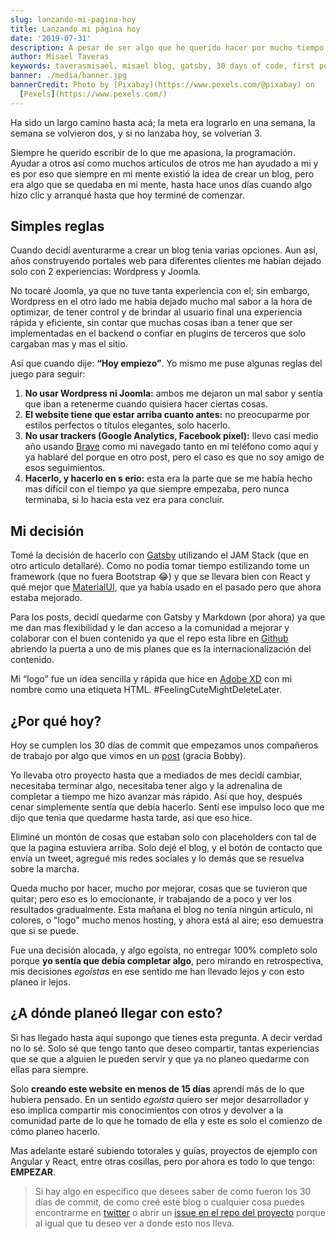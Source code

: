 ```yaml
---
slug: lanzando-mi-pagina-hoy
title: Lanzando mi página hoy
date: '2019-07-31'
description: A pesar de ser algo que he querido hacer por mucho tiempo nunca habia dado el paso completo. Aquí te cuento por qué decidií dar ese paso hoy
author: Misael Taveras
keywords: taverasmisael, misael blog, gatsby, 30 days of code, first post, story, React, Javascript
banner: ./media/banner.jpg
bannerCredit: Photo by [Pixabay](https://www.pexels.com/@pixabay) on
  [Pexels](https://www.pexels.com/)
---
```


Ha sido un largo camino hasta acá; la meta era lograrlo en una semana, la semana se volvieron dos, y si no lanzaba hoy, se volverían 3.

Siempre he querido escribir de lo que me apasiona, la programación. Ayudar a otros así como muchos artículos de otros me han ayudado a mi y es por eso que siempre en mi mente existió la idea de crear un blog, pero era algo que se quedaba en mi mente, hasta hace unos días cuando algo hizo clic y arranqué hasta que hoy terminé de comenzar.

## Simples reglas

Cuando decidí aventurarme a crear un blog tenia varias opciones. Aun así, años construyendo portales web para diferentes clientes me habían dejado solo con 2 experiencias: Wordpress y Joomla.

No tocaré Joomla, ya que no tuve tanta experiencia con el; sin embargo, Wordpress en el otro lado me había dejado mucho mal sabor a la hora de optimizar, de tener control y de brindar al usuario final una experiencia rápida y eficiente, sin contar que muchas cosas iban a tener que ser implementadas en el backend o confiar en plugins de terceros que solo cargaban mas y mas el sitio.

Así que cuando dije: **“Hoy empiezo”**. Yo mismo me puse algunas reglas del juego para seguir:

1. **No usar Wordpress ni Joomla:** ambos me dejaron un mal sabor y sentía que iban a retenerme cuando quisiera hacer ciertas cosas.
2. **El website tiene que estar arriba cuanto antes:** no preocuparme por estilos perfectos o títulos elegantes, solo hacerlo.
3. **No usar trackers (Google Analytics, Facebook píxel):** llevo casi medio año usando [Brave](https://brave.com) como mi navegado tanto en mi teléfono como aquí y ya hablaré del porque en otro post, pero el caso es que no soy amigo de esos seguimientos.
4. **Hacerlo, y hacerlo en s  erio:** esta era la parte que se me había hecho mas difícil con el tiempo ya que siempre empezaba, pero nunca terminaba, si lo hacia esta vez era para concluir.

## Mi decisión

Tomé la decisión de hacerlo con [Gatsby](https://gatsbyjs.org) utilizando el JAM Stack (que en otro articulo detallaré). Como no podía tomar tiempo estilizando tome un framework (que no fuera Bootstrap 😂) y que se llevara bien con React y qué mejor que [MaterialUI](https://material-ui.com), que ya había usado en el pasado pero que ahora estaba mejorado.

Para los posts, decidí quedarme con Gatsby y Markdown (por ahora) ya que me dan mas flexibilidad y le dan acceso a la comunidad a mejorar y colaborar con el buen contenido ya que el repo esta libre en [Github](https://github.com/taverasmisael/taverasmisasel) abriendo la puerta a uno de mis planes que es la internacionalización del contenido.

Mi “logo” fue un idea sencilla y rápida que hice en [Adobe XD](https://www.adobe.com/products/xd.html) con mi nombre como una etiqueta HTML. #FeelingCuteMightDeleteLater.

## ¿Por qué hoy?

Hoy se cumplen los 30 días de commit que empezamos unos compañeros de trabajo por algo que vimos en un [post](https://dev.to/antjanus/i-m-starting-30-days-of-commits-in-july-who-d-like-to-join-me-n5o) (gracia Bobby).

Yo llevaba otro proyecto hasta que a mediados de mes decidí cambiar, necesitaba terminar algo, necesitaba tener algo y la adrenalina de completar a tiempo me hizo avanzar más rápido. Así que hoy, después cenar simplemente sentía que debía hacerlo. Sentí ese impulso loco que me dijo que tenia que quedarme hasta tarde, así que eso hice.

Eliminé un montón de cosas que estaban solo con placeholders con tal de que la pagina estuviera arriba. Solo dejé el blog, y el botón de contacto que envía un tweet, agregué mis redes sociales y lo demás que se resuelva sobre la marcha.

Queda mucho por hacer, mucho por mejorar, cosas que se tuvieron que quitar; pero eso es lo emocionante, ir trabajando de a poco y ver los resultados gradualmente. Esta mañana el blog no tenía ningún articulo, ni colores, o "logo" mucho menos hosting, y ahora está al aire; eso demuestra que si se puede.

Fue una decisión alocada, y algo egoísta, no entregar 100% completo solo porque **yo sentía que debía completar algo**, pero mirando en retrospectiva, mis decisiones _egoístas_ en ese sentido me han llevado lejos y con esto planeo ir lejos.

## ¿A dónde planeó llegar con esto?

Si has llegado hasta aquí supongo que tienes esta pregunta. A decir verdad no lo sé. Solo sé que tengo tanto que deseo compartir, tantas experiencias que se que a alguien le pueden servir y que ya no planeo quedarme con ellas para siempre.

Solo **creando este website en menos de 15 días** aprendí más de lo que hubiera pensado. En un sentido _egoísta_ quiero ser mejor desarrollador y eso implica compartir mis conocimientos con otros y devolver a la comunidad parte de lo que he tomado de ella y este es solo el comienzo de cómo planeo hacerlo.

Mas adelante estaré subiendo totorales y guías, proyectos de ejemplo con Angular y React, entre otras cosillas, pero por ahora es todo lo que tengo: **EMPEZAR**.

> Si hay algo en especifico que desees saber de como fueron los 30 días de commit, de como creé este blog o cualquier cosa puedes encontrarme en [twitter](https://twitter.com/taverasmisael) o abrir un [issue en el repo del proyecto](https://github.com/taverasmisael/taverasmisasel/issues) porque al igual que tu deseo ver a donde esto nos lleva.
